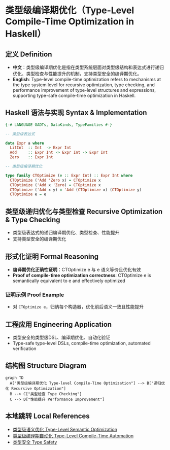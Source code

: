 # 类型级编译期优化（Type-Level Compile-Time Optimization in Haskell）

## 定义 Definition

- **中文**：类型级编译期优化是指在类型系统层面对类型级结构和表达式进行递归优化、类型检查与性能提升的机制，支持类型安全的编译期优化。
- **English**: Type-level compile-time optimization refers to mechanisms at the type system level for recursive optimization, type checking, and performance improvement of type-level structures and expressions, supporting type-safe compile-time optimization in Haskell.

## Haskell 语法与实现 Syntax & Implementation

```haskell
{-# LANGUAGE GADTs, DataKinds, TypeFamilies #-}

-- 类型级表达式

data Expr a where
  LitInt  :: Int  -> Expr Int
  Add     :: Expr Int -> Expr Int -> Expr Int
  Zero    :: Expr Int

-- 类型级编译期优化

type family CTOptimize (e :: Expr Int) :: Expr Int where
  CTOptimize ('Add 'Zero x) = CTOptimize x
  CTOptimize ('Add x 'Zero) = CTOptimize x
  CTOptimize ('Add x y) = 'Add (CTOptimize x) (CTOptimize y)
  CTOptimize e = e
```

## 类型级递归优化与类型检查 Recursive Optimization & Type Checking

- 类型级表达式的递归编译期优化、类型检查、性能提升
- 支持类型安全的编译期优化

## 形式化证明 Formal Reasoning

- **编译期优化正确性证明**：CTOptimize e 与 e 语义等价且优化有效
- **Proof of compile-time optimization correctness**: CTOptimize e is semantically equivalent to e and effectively optimized

### 证明示例 Proof Example

- 对 `CTOptimize e`，归纳每个构造器，优化前后语义一致且性能提升

## 工程应用 Engineering Application

- 类型安全的类型级DSL、编译期优化、自动化验证
- Type-safe type-level DSLs, compile-time optimization, automated verification

## 结构图 Structure Diagram

```mermaid
graph TD
  A["类型级编译期优化 Type-level Compile-Time Optimization"] --> B["递归优化 Recursive Optimization"]
  B --> C["类型检查 Type Checking"]
  C --> D["性能提升 Performance Improvement"]
```

## 本地跳转 Local References

- [类型级语义优化 Type-Level Semantic Optimization](../114-Type-Level-Semantic-Optimization/01-Type-Level-Semantic-Optimization-in-Haskell.md)
- [类型级编译期自动化 Type-Level Compile-Time Automation](../117-Type-Level-Compile-Time-Automation/01-Type-Level-Compile-Time-Automation-in-Haskell.md)
- [类型安全 Type Safety](../14-Type-Safety/01-Type-Safety-in-Haskell.md)
